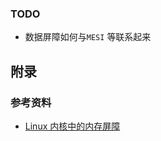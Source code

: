 




### TODO

* 数据屏障如何与`MESI` 等联系起来







## 附录

### 参考资料 

* [Linux 内核中的内存屏障](https://juejin.cn/post/6844903479366909960)

